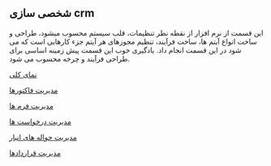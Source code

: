﻿## شخصی سازی crm

این قسمت از نرم افزار از نقطه نظر تنظیمات، قلب سیستم محسوب میشود، طراحی و ساخت انواع آیتم ها، ساخت فرآیند، تنظیم مجوزهای هر آیتم جزء کارهایی است که می شود در این قسمت انجام داد. یادگیری خوب این قسمت پیش زمینه اساسی برای طراحی فرآیند و چرخه محسوب می شود.

<a href="Overview%2FOverview.md" target="_blank">نمای کلی</a>

<a href="Factor-management%2FFactor-management.md" target="_blank">مدیریت فاکتورها</a>

<a href="Form-management%2FForm-management.md" target="_blank">مدیریت فرم ها</a>

<a href="Manage-requests%2FManage-requests.md" target="_blank">مدیریت درخواست ها</a>

<a href="Management-warehouse-transactions%2FManagement-warehouse-transactions.md" target="_blank">مدیریت حواله های انبار</a>

<a href="Contract-management%2FContract-management.md" target="_blank">مدیریت قراردادها</a>
